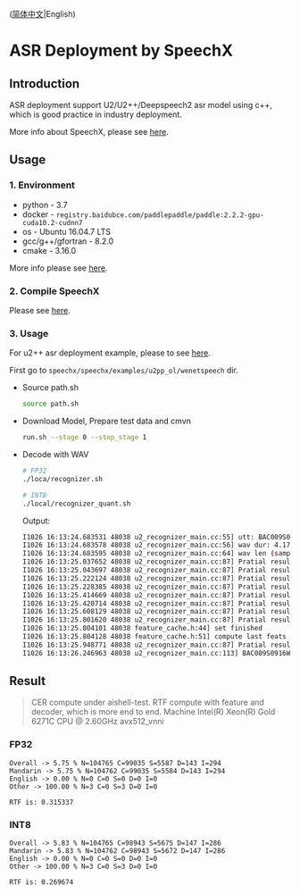 ([简体中文](./README_cn.md)|English)
# ASR Deployment by SpeechX

## Introduction

ASR deployment support U2/U2++/Deepspeech2 asr model using c++, which is good practice in industry deployment.

More info about SpeechX, please see [here](../../speechx/README.md).

## Usage
### 1. Environment

* python - 3.7
* docker - `registry.baidubce.com/paddlepaddle/paddle:2.2.2-gpu-cuda10.2-cudnn7`
* os - Ubuntu 16.04.7 LTS
* gcc/g++/gfortran - 8.2.0
* cmake - 3.16.0

More info please see [here](../../speechx/README.md).

### 2. Compile SpeechX

Please see [here](../../speechx/README.md).

### 3. Usage

For u2++ asr deployment example, please to see [here](../../speechx/examples/u2pp_ol/wenetspeech/).

First go to `speechx/speechx/examples/u2pp_ol/wenetspeech` dir.

- Source path.sh
  ```bash
  source path.sh
  ```

- Download Model, Prepare test data and cmvn
  ```bash
  run.sh --stage 0 --stop_stage 1
  ```

- Decode with WAV
  
  ```bash
  # FP32
  ./loca/recognizer.sh

  # INT8
  ./local/recognizer_quant.sh
  ```

  Output:
  ```bash
  I1026 16:13:24.683531 48038 u2_recognizer_main.cc:55] utt: BAC009S0916W0495
  I1026 16:13:24.683578 48038 u2_recognizer_main.cc:56] wav dur: 4.17119 sec.
  I1026 16:13:24.683595 48038 u2_recognizer_main.cc:64] wav len (sample): 66739
  I1026 16:13:25.037652 48038 u2_recognizer_main.cc:87] Pratial result: 3 这令
  I1026 16:13:25.043697 48038 u2_recognizer_main.cc:87] Pratial result: 4 这令
  I1026 16:13:25.222124 48038 u2_recognizer_main.cc:87] Pratial result: 5 这令被贷款
  I1026 16:13:25.228385 48038 u2_recognizer_main.cc:87] Pratial result: 6 这令被贷款
  I1026 16:13:25.414669 48038 u2_recognizer_main.cc:87] Pratial result: 7 这令被贷款的员工
  I1026 16:13:25.420714 48038 u2_recognizer_main.cc:87] Pratial result: 8 这令被贷款的员工
  I1026 16:13:25.608129 48038 u2_recognizer_main.cc:87] Pratial result: 9 这令被贷款的员工们请
  I1026 16:13:25.801620 48038 u2_recognizer_main.cc:87] Pratial result: 10 这令被贷款的员工们请食难安
  I1026 16:13:25.804101 48038 feature_cache.h:44] set finished
  I1026 16:13:25.804128 48038 feature_cache.h:51] compute last feats done.
  I1026 16:13:25.948771 48038 u2_recognizer_main.cc:87] Pratial result: 11 这令被贷款的员工们请食难安
  I1026 16:13:26.246963 48038 u2_recognizer_main.cc:113] BAC009S0916W0495 这令被贷款的员工们请食难安
  ```

## Result

> CER compute under aishell-test.
> RTF compute with feature and decoder, which is more end to end.
> Machine Intel(R) Xeon(R) Gold 6271C CPU @ 2.60GHz avx512_vnni

### FP32

```
Overall -> 5.75 % N=104765 C=99035 S=5587 D=143 I=294
Mandarin -> 5.75 % N=104762 C=99035 S=5584 D=143 I=294
English -> 0.00 % N=0 C=0 S=0 D=0 I=0
Other -> 100.00 % N=3 C=0 S=3 D=0 I=0
```

```
RTF is: 0.315337
```

### INT8

```
Overall -> 5.83 % N=104765 C=98943 S=5675 D=147 I=286
Mandarin -> 5.83 % N=104762 C=98943 S=5672 D=147 I=286
English -> 0.00 % N=0 C=0 S=0 D=0 I=0
Other -> 100.00 % N=3 C=0 S=3 D=0 I=0
```

```
RTF is: 0.269674
```